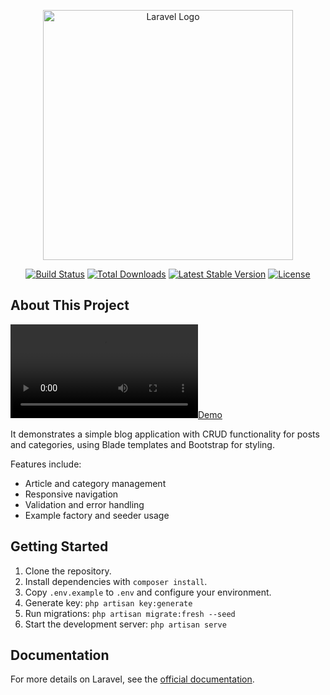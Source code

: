<p align="center"><a href="https://laravel.com" target="_blank"><img src="https://raw.githubusercontent.com/laravel/art/master/logo-lockup/5%20SVG/2%20CMYK/1%20Full%20Color/laravel-logolockup-cmyk-red.svg" width="400" alt="Laravel Logo"></a></p>

<p align="center">
<a href="https://github.com/laravel/framework/actions"><img src="https://github.com/laravel/framework/workflows/tests/badge.svg" alt="Build Status"></a>
<a href="https://packagist.org/packages/laravel/framework"><img src="https://img.shields.io/packagist/dt/laravel/framework" alt="Total Downloads"></a>
<a href="https://packagist.org/packages/laravel/framework"><img src="https://img.shields.io/packagist/v/laravel/framework" alt="Latest Stable Version"></a>
<a href="https://packagist.org/packages/laravel/framework"><img src="https://img.shields.io/packagist/l/laravel/framework" alt="License"></a>
</p>

## About This Project

[![Demo](https://github.com/MyzTyn/laravel-simple-blog/raw/refs/heads/main/demo/simple%20blog%20website.mp4)](https://github.com/MyzTyn/laravel-simple-blog/raw/refs/heads/main/demo/simple%20blog%20website.mp4)

It demonstrates a simple blog application with CRUD functionality for posts and categories, using Blade templates and Bootstrap for styling.

Features include:
- Article and category management
- Responsive navigation
- Validation and error handling
- Example factory and seeder usage

## Getting Started

1. Clone the repository.
2. Install dependencies with `composer install`.
3. Copy `.env.example` to `.env` and configure your environment.
4. Generate key: `php artisan key:generate`
5. Run migrations: `php artisan migrate:fresh --seed`
6. Start the development server: `php artisan serve`

## Documentation

For more details on Laravel, see the [official documentation](https://laravel.com/docs).
